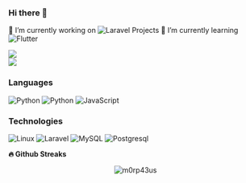 ### Hi there 👋

<!--
**AmeerFaisalAdanan/AmeerFaisalAdanan** is a ✨ _special_ ✨ repository because its `README.md` (this file) appears on your GitHub profile.

Here are some ideas to get you started:
-->

🔭 I’m currently working on ![Laravel](https://img.shields.io/badge/-Laravel-000?&logo=Laravel) Projects
🌱 I’m currently learning ![Flutter](https://img.shields.io/badge/-Flutter-000?&logo=Flutter)

<a href="https://github-readme-stats.vercel.app/api?username=AmeerFaisalAdanan&count_private=true&show_icons=true&theme=chartreuse-dark">
  <img align="center" src="https://github-readme-stats.vercel.app/api?username=AmeerFaisalAdanan&bg_color=30,e96443,904e95&title_color=fff&text_color=fff" />
</a>

</br>

<a href="https://github.com/AmeerFaisalAdanan">
  <img align="center" src="https://github-readme-stats.vercel.app/api/top-langs/?username=AmeerFaisalAdanan&bg_color=30,e96443,904e95&title_color=fff&text_color=fff" />
</a>

### Languages
![Python](https://img.shields.io/badge/-PHP-000?&logo=PHP)
![Python](https://img.shields.io/badge/-Python-000?&logo=Python)
![JavaScript](https://img.shields.io/badge/-JavaScript-000?&logo=JavaScript)


### Technologies

![Linux](https://img.shields.io/badge/-Linux-000?&logo=Linux)
![Laravel](https://img.shields.io/badge/-Laravel-000?&logo=Laravel)
![MySQL](https://img.shields.io/badge/-MySQL-000?&logo=MySQL)
![Postgresql](https://img.shields.io/badge/-Postgresql-000?&logo=Postgresql)



<b>🔥 Github Streaks</b>
<p align="center"><img src="https://github-readme-streak-stats.herokuapp.com/?user=AmeerFaisalAdanan&theme=black-ice&hide_border=true&stroke=0000&background=0D1117&ring=e05397&fire=e05397&currStreakLabel=e05397&bg_color=30,e96443,904e95&title_color=fff&text_color=fff" alt="m0rp43us" /></p>
